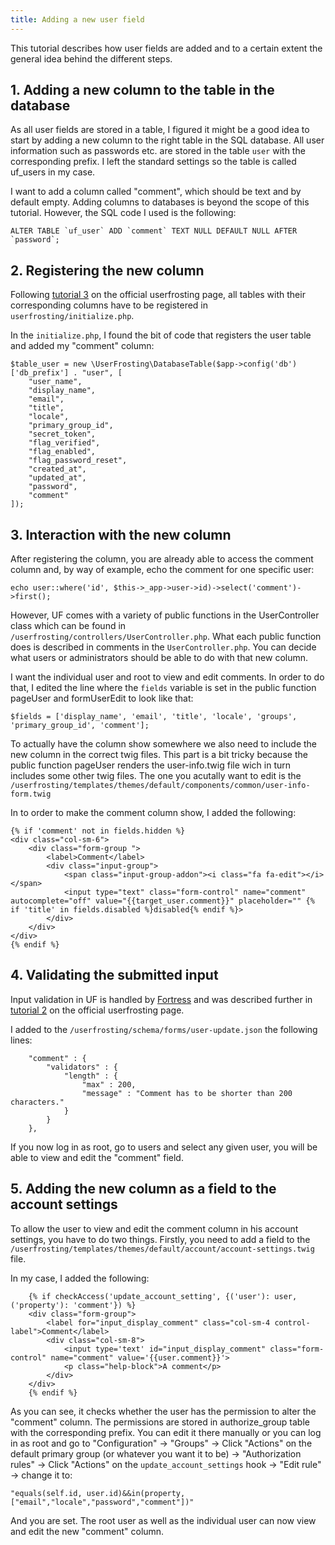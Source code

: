 ```yaml
---
title: Adding a new user field
---
```


This tutorial describes how user fields are added and to a certain extent the general idea behind the different steps.

## 1. Adding a new column to the table in the database

As all user fields are stored in a table, I figured it might be a good idea to start by adding a new column to the right table in the SQL database. All user information such as passwords etc. are stored in the table `user` with the corresponding prefix. I left the standard settings so the table is called uf_users in my case.

I want to add a column called "comment", which should be text and by default empty. Adding columns to databases is beyond the scope of this tutorial. However, the SQL code I used is the following:

```
ALTER TABLE `uf_user` ADD `comment` TEXT NULL DEFAULT NULL AFTER `password`;
```

## 2. Registering the new column

Following [tutorial 3](/0.3.1/tutorials/lesson-3-data-model/) on the official userfrosting page, all tables with their corresponding columns have to be registered in `userfrosting/initialize.php`.

In the `initialize.php`, I found the bit of code that registers the user table and added my "comment" column:

```
$table_user = new \UserFrosting\DatabaseTable($app->config('db')['db_prefix'] . "user", [
    "user_name",
    "display_name",
    "email",
    "title",
    "locale",
    "primary_group_id",
    "secret_token",
    "flag_verified",
    "flag_enabled",
    "flag_password_reset",
    "created_at",
    "updated_at",
    "password",
    "comment"
]);
```

## 3. Interaction with the new column

After registering the column, you are already able to access the comment column and, by way of example, echo the comment for one specific user:

`echo user::where('id', $this->_app->user->id)->select('comment')->first();`

However, UF comes with a variety of public functions in the UserController class which can be found in `/userfrosting/controllers/UserController.php`. What each public function does is described in comments in the `UserController.php`. You can decide what users or administrators should be able to do with that new column.

I want the individual user and root to view and edit comments. In order to do that, I edited the line where the `fields` variable is set in the public function pageUser and formUserEdit to look like that:

`$fields = ['display_name', 'email', 'title', 'locale', 'groups', 'primary_group_id', 'comment'];`

To actually have the column show somewhere we also need to include the new column in the correct twig files. This part is a bit tricky because the public function pageUser renders the user-info.twig file wich in turn includes some other twig files. The one you acutally want to edit is the `/userfrosting/templates/themes/default/components/common/user-info-form.twig`

In to order to make the comment column show, I added the following:

```
{% if 'comment' not in fields.hidden %}             
<div class="col-sm-6">
    <div class="form-group ">
        <label>Comment</label>
        <div class="input-group">
            <span class="input-group-addon"><i class="fa fa-edit"></i></span>
            <input type="text" class="form-control" name="comment" autocomplete="off" value="{{target_user.comment}}" placeholder="" {% if 'title' in fields.disabled %}disabled{% endif %}>
        </div>
    </div>
</div>
{% endif %}
```

## 4. Validating the submitted input

Input validation in UF is handled by [Fortress](https://github.com/userfrosting/fortress) and was described further in [tutorial 2](/0.3.1/tutorials/lesson-2-process-form/) on the official userfrosting page.

I added to the `/userfrosting/schema/forms/user-update.json` the following lines:

```
    "comment" : {
        "validators" : {
            "length" : {
                "max" : 200,
                "message" : "Comment has to be shorter than 200 characters."
            }
        }
    },
```
If you now log in as root, go to users and select any given user, you will be able to view and edit the "comment" field.

## 5. Adding the new column as a field to the account settings

To allow the user to view and edit the comment column in his account settings, you have to do two things. Firstly, you need to add a field to the `/userfrosting/templates/themes/default/account/account-settings.twig` file.

In my case, I added the following:

```
    {% if checkAccess('update_account_setting', {('user'): user, ('property'): 'comment'}) %}
    <div class="form-group">
        <label for="input_display_comment" class="col-sm-4 control-label">Comment</label>
        <div class="col-sm-8">
            <input type='text' id="input_display_comment" class="form-control" name="comment" value='{{user.comment}}'>
            <p class="help-block">A comment</p>
        </div>
    </div>
    {% endif %}
```
As you can see, it checks whether the user has the permission to alter the "comment" column. The permissions are stored in authorize_group table with the corresponding prefix. You can edit it there manually or you can log in as root and go to "Configuration" -> "Groups" -> Click "Actions" on the default primary group (or whatever you want it to be) -> "Authorization rules" ->  Click "Actions" on the `update_account_settings` hook -> "Edit rule" -> change it to:

```
"equals(self.id, user.id)&&in(property,["email","locale","password","comment"])"
```

And you are set. The root user as well as the individual user can now view and edit the new "comment" column.
